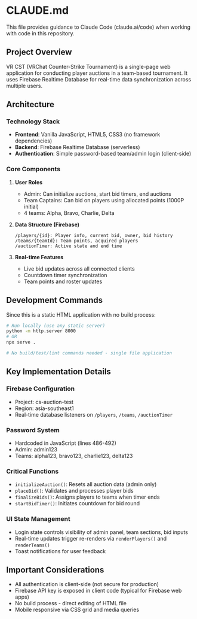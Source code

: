 # CLAUDE.md

This file provides guidance to Claude Code (claude.ai/code) when working with code in this repository.

## Project Overview

VR CST (VRChat Counter-Strike Tournament) is a single-page web application for conducting player auctions in a team-based tournament. It uses Firebase Realtime Database for real-time data synchronization across multiple users.

## Architecture

### Technology Stack
- **Frontend**: Vanilla JavaScript, HTML5, CSS3 (no framework dependencies)
- **Backend**: Firebase Realtime Database (serverless)
- **Authentication**: Simple password-based team/admin login (client-side)

### Core Components

1. **User Roles**
   - Admin: Can initialize auctions, start bid timers, end auctions
   - Team Captains: Can bid on players using allocated points (1000P initial)
   - 4 teams: Alpha, Bravo, Charlie, Delta

2. **Data Structure (Firebase)**
   ```
   /players/{id}: Player info, current bid, owner, bid history
   /teams/{teamId}: Team points, acquired players
   /auctionTimer: Active state and end time
   ```

3. **Real-time Features**
   - Live bid updates across all connected clients
   - Countdown timer synchronization
   - Team points and roster updates

## Development Commands

Since this is a static HTML application with no build process:

```bash
# Run locally (use any static server)
python -m http.server 8000
# OR
npx serve .

# No build/test/lint commands needed - single file application
```

## Key Implementation Details

### Firebase Configuration
- Project: cs-auction-test
- Region: asia-southeast1
- Real-time database listeners on `/players`, `/teams`, `/auctionTimer`

### Password System
- Hardcoded in JavaScript (lines 486-492)
- Admin: admin123
- Teams: alpha123, bravo123, charlie123, delta123

### Critical Functions
- `initializeAuction()`: Resets all auction data (admin only)
- `placeBid()`: Validates and processes player bids
- `finalizeBids()`: Assigns players to teams when timer ends
- `startBidTimer()`: Initiates countdown for bid round

### UI State Management
- Login state controls visibility of admin panel, team sections, bid inputs
- Real-time updates trigger re-renders via `renderPlayers()` and `renderTeams()`
- Toast notifications for user feedback

## Important Considerations

- All authentication is client-side (not secure for production)
- Firebase API key is exposed in client code (typical for Firebase web apps)
- No build process - direct editing of HTML file
- Mobile responsive via CSS grid and media queries